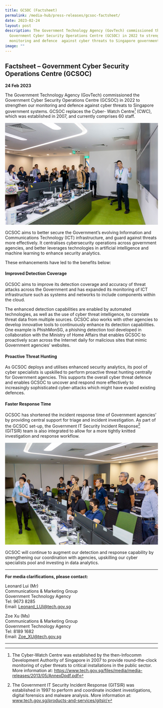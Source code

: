 ```yaml
---
title: GCSOC (Factsheet)
permalink: /media-hub/press-releases/gcsoc-factsheet/
date: 2023-02-24
layout: post
description: The Government Technology Agency (GovTech) commissioned the
  Government Cyber Security Operations Centre (GCSOC) in 2022 to strengthen our
  monitoring and defence  against cyber threats to Singapore government systems.
image: ""
---
```

## Factsheet – Government Cyber Security Operations Centre (GCSOC)

**24 Feb 2023**

The Government Technology Agency (GovTech) commissioned the Government Cyber Security Operations Centre (GCSOC) in 2022 to strengthen our monitoring and defence against cyber threats to Singapore government systems. GCSOC replaces the Cyber-
Watch Centre[^1] (CWC), which was established in 2007, and currently comprises 60 staff.

![Government Cyber Security Operations Centre](/images/media-hub/press-release/2023/GSOC_01.jpg)

GCSOC aims to better secure the Government’s evolving Information and Communications Technology (ICT) infrastructure, and guard against threats more effectively. It centralises cybersecurity operations across government agencies, and better leverages technologies in artificial intelligence and machine learning to enhance security analytics.


These enhancements have led to the benefits below:

#### Improved Detection Coverage

GCSOC aims to improve its detection coverage and accuracy of threat attacks across the Government and has expanded its monitoring of ICT infrastructure such as systems and networks to include components within the cloud.

The enhanced detection capabilities are enabled by automated technologies, as well as the use of cyber threat intelligence, to correlate threat data from multiple sources. GCSOC also works with other agencies to develop innovative tools to continuously
enhance its detection capabilities. One example is PhishMonSG, a phishing detection tool developed in collaboration with the Ministry of Home Affairs that enables GCSOC to proactively scan across the Internet daily for malicious sites that mimic Government agencies’ websites.

#### Proactive Threat Hunting

As GCSOC deploys and utilises enhanced security analytics, its pool of cyber specialists is upskilled to perform proactive threat hunting centrally for Government agencies. This supports the overall cyber threat defence and enables GCSOC to uncover and respond more effectively to increasingly sophisticated cyber-attacks which might have evaded existing defences.

#### Faster Response Time

GCSOC has shortened the incident response time of Government agencies’ by providing central support for triage and incident investigation. As part of the GCSOC set-up, the Government IT Security Incident Response[^2] (GITSIR) team is also integrated to allow for a more tightly knitted investigation and response workflow.

![Government Cyber Security Operations Centre](/images/media-hub/press-release/2023/GSOC_02.jpg)

GCSOC will continue to augment our detection and response capability by strengthening our
coordination with agencies, upskilling our cyber specialists pool and investing in data
analytics.



---

**For media clarifications, please contact:**

Leonard Lui (Mr)<br>
Communications & Marketing Group<br>
Government Technology Agency<br>
Tel: 9673 8285<br>
Email: [Leonard_LUI@tech.gov.sg](mailto:Leonard_LUI@tech.gov.sg)

Zoe Xu (Ms)<br>
Communications & Marketing Group<br>
Government Technology Agency<br>
Tel: 8189 1682<br>
Email: [Zoe_XU@tech.gov.sg](mailto:Zoe_XU@tech.gov.sg)

***

[^1]: The Cyber-Watch Centre was established by the then-Infocomm Development Authority of Singapore in 2007 to provide round-the-clock monitoring of cyber threats to critical installations in the public sector. More information at: https://www.tech.gov.sg/files/media/media-releases/2013/05/AnnexDpdf.pdf

[^2]: The Government IT Security Incident Response (GITSIR) was established in 1997 to perform and coordinate incident
investigations, digital forensics and malware analysis. More information at: www.tech.gov.sg/products-and-services/gitsir/